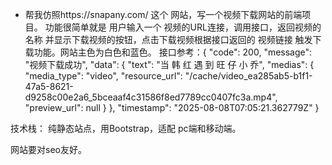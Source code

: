 - 帮我仿照https://snapany.com/ 这个 网站，写一个视频下载网站的前端项目。 功能很简单就是 用户输入一个 视频的URL连接，调用接口，返回视频的名称 并显示下载视频的按钮，点击下载视频根据接口返回的 视频链接 触发下载功能。网站主色为白色和蓝色。 接口参考：{
    "code": 200,
    "message": "视频下载成功",
    "data": {
        "text": "当 韩 红 遇 到 旺 仔 小 乔",
        "medias": {
            "media_type": "video",
            "resource_url": "/cache/video_ea285ab5-b1f1-47a5-8621-d9258c00e2a6_5bceaaf4c31586f8ed7789cc0407fc3a.mp4",
            "preview_url": null
        }
    },
    "timestamp": "2025-08-08T07:05:21.362779Z"
}


技术栈： 纯静态站点，用Bootstrap，适配 pc端和移动端。

网站要对seo友好。